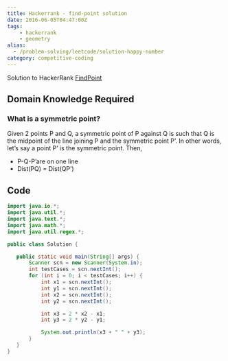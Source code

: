 ```yaml
---
title: Hackerrank - find-point solution
date: 2016-06-05T04:47:00Z
tags:
    - hackerrank
    - geometry
alias: 
  - /problem-solving/leetcode/solution-happy-number
category: competitive-coding
---
```

Solution to HackerRank [FindPoint][question]

## Domain Knowledge Required
### What is a symmetric point?
Given 2 points P and Q, a symmetric point of P against Q is such that Q is the midpoint of the line joining P and the symmetric point P’.
In other words, let’s say a point P’ is the symmetric point. Then,
 - P-Q-P’are on one line
 - Dist(PQ) = Dist(QP’)

## Code
 ```java
import java.io.*;
import java.util.*;
import java.text.*;
import java.math.*;
import java.util.regex.*;

public class Solution {

    public static void main(String[] args) {
        Scanner scn = new Scanner(System.in);
        int testCases = scn.nextInt();
        for (int i = 0; i < testCases; i++) {
            int x1 = scn.nextInt();
            int y1 = scn.nextInt();
            int x2 = scn.nextInt();
            int y2 = scn.nextInt();

            int x3 = 2 * x2 - x1;
            int y3 = 2 * y2 - y1;

            System.out.println(x3 + " " + y3);
        }
    }
 }
 ```

[question]: https://www.hackerrank.com/challenges/find-point
